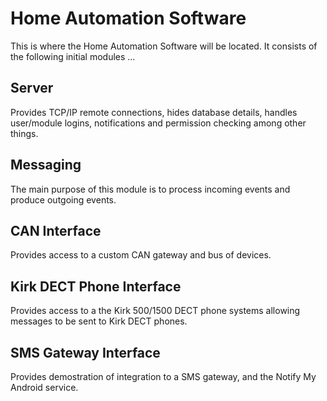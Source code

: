 Home Automation Software
========================

This is where the Home Automation Software will be located. It consists of the following initial modules ...

Server
------
Provides TCP/IP remote connections, hides database details, handles user/module logins, notifications and permission checking among other things.

Messaging
---------
The main purpose of this module is to process incoming events and produce outgoing events.

CAN Interface
-------------
Provides access to a custom CAN gateway and bus of devices.

Kirk DECT Phone Interface
-------------------------
Provides access to a the Kirk 500/1500 DECT phone systems allowing messages to be sent to Kirk DECT phones.

SMS Gateway Interface
---------------------
Provides demostration of integration to a SMS gateway, and the Notify My Android service.
